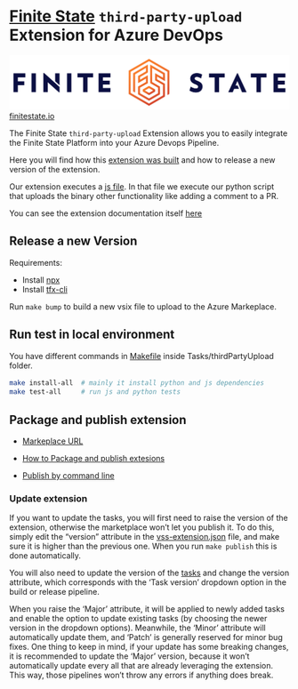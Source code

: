 
# [Finite State](https://finitestate.io) `third-party-upload` Extension for Azure DevOps

![Finite state logo](./Tasks/thirdPartyUpload/screenshots/FS-Logo.png)
[finitestate.io](https://finitestate.io)

The Finite State `third-party-upload` Extension allows you to easily integrate the Finite State Platform into your Azure Devops Pipeline.

Here you will find how this [extension was built](https://learn.microsoft.com/en-us/azure/devops/extend/develop/add-build-task?toc=%2Fazure%2Fdevops%2Fmarketplace-extensibility%2Ftoc.json&view=azure-devops) and how to release a new version of the extension.

Our extension executes a [js file](./Tasks/thirdPartyUpload/main.js). In that file we execute our python script that uploads the binary other functionality like adding a comment to a PR.

You can see the extension documentation itself [here](Marketplace.md)

## Release a new Version

Requirements:
 - Install [npx](https://www.npmjs.com/package/npx)
 - Install [tfx-cli](https://www.npmjs.com/package/tfx-cli)

Run `make bump` to build a new vsix file to upload to the Azure Markeplace.

## Run test in local environment
You have different commands in [Makefile](Tasks/thirdPartyUpload/Makefile) inside Tasks/thirdPartyUpload folder.
```bash
make install-all  # mainly it install python and js dependencies
make test-all     # run js and python tests
```

## Package and publish extension
- [Markeplace URL](https://marketplace.visualstudio.com/manage/publishers/finite-state)

- [How to Package and publish extesions](https://learn.microsoft.com/en-us/azure/devops/extend/publish/overview?toc=%2Fazure%2Fdevops%2Fmarketplace-extensibility%2Ftoc.json&view=azure-devops)

- [Publish by command line](https://learn.microsoft.com/en-us/azure/devops/extend/publish/command-line?toc=%2Fazure%2Fdevops%2Fmarketplace-extensibility%2Ftoc.json&view=azure-devops)

### Update extension

If you want to update the tasks, you will first need to raise the version of the extension, otherwise the marketplace won’t let you publish it. To do this, simply edit the “version” attribute in the [vss-extension.json](vss-extension.json) file, and make sure it is higher than the previous one. When you run `make publish` this is done automatically.

You will also need to update the version of the [tasks](Tasks/thirdPartyUpload/task.json) and change the version attribute, which corresponds with the ‘Task version’ dropdown option in the build or release pipeline.

When you raise the ‘Major’ attribute, it will be applied to newly added tasks and enable the option to update existing tasks (by choosing the newer version in the dropdown options). Meanwhile, the ‘Minor’ attribute will automatically update them, and ‘Patch’ is generally reserved for minor bug fixes. One thing to keep in mind, if your update has some breaking changes, it is recommended to update the ‘Major’ version, because it won’t automatically update every all that are already leveraging the extension. This way, those pipelines won’t throw any errors if anything does break.